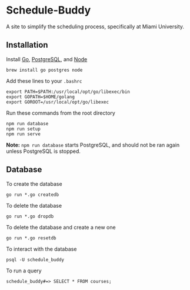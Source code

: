 # Schedule-Buddy
A site to simplify the scheduling process, specifically at Miami University.

## Installation
Install [Go](https://golang.org/), [PostgreSQL](https://www.postgresql.org), and [Node](https://nodejs.org/)
```
brew install go postgres node
```
Add these lines to your `.bashrc`
```shell
export PATH=$PATH:/usr/local/opt/go/libexec/bin
export GOPATH=$HOME/golang
export GOROOT=/usr/local/opt/go/libexec
```
Run these commands from the root directory
```
npm run database
npm run setup
npm run serve
```
**Note:** `npm run database` starts PostgreSQL, and should not be ran again unless PostgreSQL is stopped.

## Database
To create the database
```
go run *.go createdb
```
To delete the database
```
go run *.go dropdb
```
To delete the database and create a new one
```
go run *.go resetdb
```
To interact with the database
```
psql -U schedule_buddy
```
To run a query
```
schedule_buddy#=> SELECT * FROM courses;

```
